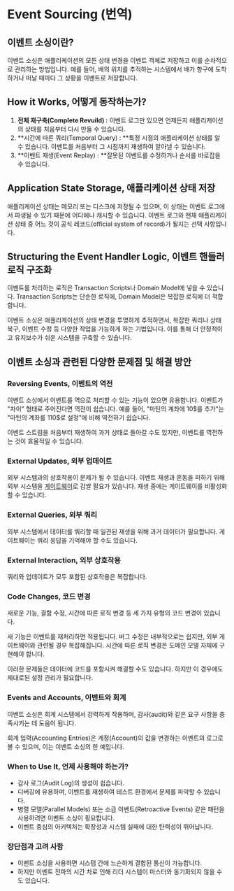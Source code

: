 # Event Sourcing (번역)

## 이벤트 소싱이란?

이벤트 소싱은 애플리케이션의 모든 상태 변경을 이벤트 객체로 저장하고 이를 순차적으로 관리하는 방법입니다. 예를 들어, 배의 위치를 추적하는 시스템에서 배가 항구에 도착하거나 떠날 때마다 그 상황을 이벤트로 저장합니다.

## How it Works, 어떻게 동작하는가?

1. **전체 재구축(Complete Revuild) :** 이벤트 로그만 있으면 언제든지 애플리케이션의 상태를 처음부터 다시 만들 수 있습니다.
2. **시간에 따른 쿼리(Temporal Query) : **특정 시점의 애플리케이션 상태를 알 수 있습니다. 이벤트를 처음부터 그 시점까지 재생하여 알아낼 수 있습니다.
3. **이벤트 재생(Event Replay) : **잘못된 이벤트를 수정하거나 순서를 바로잡을 수 있습니다.

## Application State Storage, 애플리케이션 상태 저장

애플리케이션 상태는 메모리 또는 디스크에 저장될 수 있으며, 이 상태는 이벤트 로그에서 파생될 수 있기 때문에 어디에나 캐시할 수 있습니다. 이벤트 로그와 현재 애플리케이션 상태 중 어느 것이 공식 레코드(official system of record)가 될지는 선택 사항입니다.

## Structuring the Event Handler Logic, 이벤트 핸들러 로직 구조화

이벤트를 처리하는 로직은 Transaction Scripts나 Domain Model에 넣을 수 있습니다. Transaction Scripts는 단순한 로직에, Domain Model은 복잡한 로직에 더 적합합니다.

이벤트 소싱은 애플리케이션의 상태 변경을 투명하게 추적하면서, 복잡한 쿼리나 상태 복구, 이벤트 수정 등 다양한 작업을 가능하게 하는 기법입니다. 이를 통해 더 안정적이고 유지보수가 쉬운 시스템을 구축할 수 있습니다.

## 이벤트 소싱과 관련된 다양한 문제점 및 해결 방안

### Reversing Events, 이벤트의 역전

이벤트 소싱에서 이벤트를 역으로 처리할 수 있는 기능이 있으면 유용합니다. 이벤트가 "차이" 형태로 주어진다면 역전이 쉽습니다. 예를 들어, "마틴의 계좌에 10$를 추가"는 "마틴의 계좌를 110$로 설정"에 비해 역전하기 쉽습니다.

이벤트 스트림을 처음부터 재생하여 과거 상태로 돌아갈 수도 있지만, 이벤트를 역전하는 것이 효율적일 수 있습니다.

### External Updates, 외부 업데이트

외부 시스템과의 상호작용이 문제가 될 수 있습니다. 이벤트 재생과 혼동을 피하기 위해 외부 시스템을 [게이트웨이](https://martinfowler.com/eaaCatalog/gateway.html)로 감쌀 필요가 있습니다. 재생 중에는 게이트웨이를 비활성화할 수 있습니다.

### External Queries, 외부 쿼리

외부 시스템에서 데이터를 쿼리할 때 일관된 재생을 위해 과거 데이터가 필요합니다. 게이트웨이는 쿼리 응답을 기억해야 할 수도 있습니다.

### External Interaction, 외부 상호작용

쿼리와 업데이트가 모두 포함된 상호작용은 복잡합니다.

### Code Changes, 코드 변경

새로운 기능, 결함 수정, 시간에 따른 로직 변경 등 세 가지 유형의 코드 변경이 있습니다. 

새 기능은 이벤트를 재처리하면 적용됩니다. 버그 수정은 내부적으로는 쉽지만, 외부 게이트웨이와 관련될 경우 복잡해집니다. 시간에 따른 로직 변경은 도메인 모델 자체에 구현해야 합니다.

이러한 문제들은 데이터에 코드를 포함시켜 해결할 수도 있습니다. 하지만 이 경우에도 제대로된 설정 관리가 필요합니다.

### Events and Accounts, 이벤트와 회계

이벤트 소싱은 회계 시스템에서 강력하게 작용하며, 감사(audit)와 같은 요구 사항을 충족시키는 데 도움이 됩니다.

회계 입력(Accounting Entries)은 계정(Account)의 값을 변경하는 이벤트의 로그로 볼 수 있으며, 이는 이벤트 소싱의 한 예입니다.

### When to Use It, 언제 사용해야 하는가?

- 감사 로그(Audit Log)의 생성이 쉽습니다. 
- 디버깅에 유용하며, 이벤트를 재생하여 테스트 환경에서 문제를 파악할 수 있습니다. 
- 병렬 모델(Parallel Models) 또는 소급 이벤트(Retroactive Events) 같은 패턴을 사용하려면 이벤트 소싱이 핑요합니다. 
- 이벤트 중심의 아키텍처는 확장성과 시스템 실패에 대한 탄력성이 뛰어납니다.

### 장단점과 고려 사항

- 이벤트 소싱을 사용하면 시스템 간에 느슨하게 결합된 통신이 가능합니다.
- 하지만 이벤트 전파의 시간 차로 인해 리더 시스템이 마스터와 동기화되지 않을 수도 있습니다.